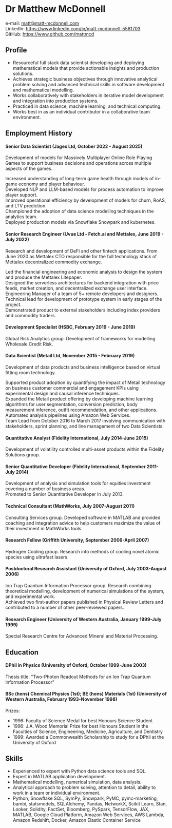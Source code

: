 # Dr Matthew McDonnell
e-mail: matt@matt-mcdonnell.com   
LinkedIn: https://www.linkedin.com/in/matt-mcdonnell-5561703   
GitHub: https://www.github.com/mattmcd  

## Profile

* Resourceful full stack data scientist developing and deploying mathematical models that provide actionable insights and 
  production solutions.
* Achieves strategic business objectives through innovative analytical problem solving and 
  advanced technical skills in software development and mathematical modelling.
* Works collaboratively with stakeholders in iterative model development and integration into production
systems.
* Practiced in data science, machine learning, and technical computing.
* Works best in as an  individual contributor in a collaborative team environment.

## Employment History
#### Senior Data Scientist (Jagex Ltd, October 2022 - August 2025)  
Development of models for Massively Multiplayer Online Role Playing Games to support business decisions
and operations across multiple aspects of the games. 

Increased understanding of long-term game health through models of in-game economy and player behaviour.   
Developed NLP and LLM-based models for process automation to improve player support.  
Improved operational efficiency by development of models for churn, RoAS, and LTV prediction.  
Championed the adoption of data science modelling techniques in the analytics team.   
Deployed production models via Snowflake Snowpark and kubernetes.

#### Senior Research Engineer  (Uvue Ltd - Fetch.ai and Mettalex, June 2019 - July 2022) 
Research and development of DeFi and other fintech applications.  From June 2020 as Mettalex CTO 
responsible for the full technology stack of Mettalex decentralized commodity exchange.

Led the financial engineering and economic analysis to design the system and produce the Mettalex Litepaper.  
Designed the serverless architectures for backend integration with price feeds, market creation, 
and decentralized exchange user interface.   
Engineering Manager of a team of 5+ remote developers and designers.  
Technical lead for development of prototype system in early stages of the project.  
Demonstrated product to external stakeholders including index providers and commodity traders.  

#### Development Specialist (HSBC, February 2019 - June 2019)
Global Risk Analytics group. 
Development of frameworks for modelling Wholesale Credit Risk.

#### Data Scientist (Metail Ltd, November 2015 - February 2019)  
Development of data products and business intelligence based on virtual fitting room technology.

Supported product adoption by quantifying the impact of Metail technology on business customer commercial and engagement KPIs 
using experimental design and causal inference techniques.  
Expanded the Metail product offering by developing machine learning algorithms for user segmentation,
conversion prediction, body measurement inference, outfit recommendation, and other applications.  
Automated analysis pipelines using Amazon Web Services.  
Team Lead from October 2016 to March 2017 involving communication with stakeholders, 
sprint planning, and line management of two Data Scientists.

#### Quantitative Analyst (Fidelity International, July 2014-June 2015)  
Development of volatility controlled multi-asset products within the Fidelity Solutions group.  

#### Senior Quantitative Developer (Fidelity International, September 2011-July 2014)  
Development of analysis and simulation tools for equities investment covering a number of business areas.   
Promoted to Senior Quantitative Developer in July 2013.

#### Technical Consultant (MathWorks, July 2007-August 2011)
Consulting Services group. 
Developed software in MATLAB and provided coaching and integration advice to help customers maximize the value of their investment in MathWorks tools.


####  Research Fellow  (Griffith University, September 2006-April 2007)
Hydrogen Cooling group. Research into methods of cooling novel atomic species using ultrafast lasers.  


####  Postdoctoral Research Assistant (University of Oxford, July 2003-August 2006)
Ion Trap Quantum Information Processor group.
Research combining theoretical modelling, development of numerical simulations of
the system, and experimental work.  
Achieved two first-author papers published in Physical Review Letters and contributed 
to a number of other peer-reviewed papers. 

#### Research Engineer  (University of Western Australia, January 1999-July 1999)
Special Research Centre for Advanced Mineral and Material Processing.

## Education
####  DPhil in Physics (University of Oxford, October 1999-June 2003)
Thesis title: "Two-Photon Readout Methods for an Ion Trap Quantum Information Processor"

#### BSc (hons) Chemical Physics (1st); BE (hons) Materials (1st)  (University of Western Australia,  February 1993-November 1998)

Prizes:

* 1996: Faculty of Science Medal for best Honours Science Student
* 1996: J.A. Wood Memorial Prize for best Honours Student in 
        the Faculties of Science, Engineering, Medicine, Agriculture, and Dentistry
* 1999: Awarded a Commonwealth Scholarship to study for a DPhil at the University of Oxford

## Skills 
* Experienced to expert with Python data science tools and SQL.
* Expert in MATLAB application development.
* Mathematical modelling, numerical simulation, data analysis.
* Analytical approach to problem solving, attention to detail,
ability to work in a team or individual environment.
* Python, Snowflake SQL, SymPy, Snowpark, PyMC, pymc-marketing, bambi, statsmodels, SQLAlchemy, Pandas, NetworkX, Scikit Learn, Stan, Looker,
Solidity, FactSet, Bloomberg, PySpark, TensorFlow, JAX, MATLAB, Google Cloud Platform, Amazon Web Services, AWS Lambda,
Amazon Redshift, Docker, Amazon Elastic Container Service